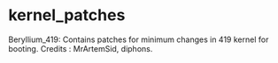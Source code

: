 # kernel_patches

Beryllium_419: Contains patches for minimum changes in 419 kernel for booting.
 Credits : MrArtemSid, diphons.
